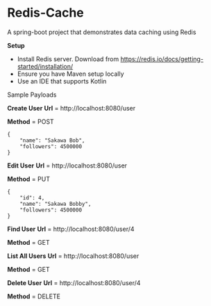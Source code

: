 # Redis-Cache
A spring-boot project that demonstrates data caching using Redis

**Setup**
- Install Redis server. Download from https://redis.io/docs/getting-started/installation/
- Ensure you have Maven setup locally
- Use an IDE that supports Kotlin

Sample Payloads

**Create User**
**Url** = http://localhost:8080/user

**Method** = POST
```
{
    "name": "Sakawa Bob",
    "followers": 4500000
}
```

**Edit User**
**Url** = http://localhost:8080/user

**Method** = PUT
```
{
    "id": 4,
    "name": "Sakawa Bobby",
    "followers": 4500000
}
```

**Find User**
**Url** = http://localhost:8080/user/4

**Method** = GET

**List All Users**
**Url** = http://localhost:8080/user

**Method** = GET

**Delete User**
**Url** = http://localhost:8080/user/4

**Method** = DELETE
